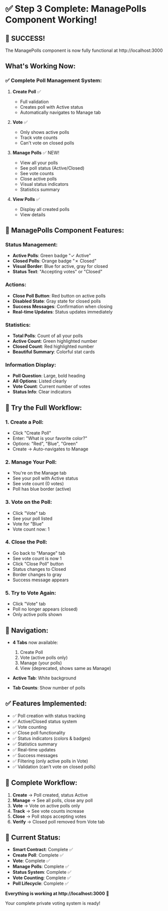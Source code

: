 # ✅ Step 3 Complete: ManagePolls Component Working!

## 🎉 SUCCESS!

The ManagePolls component is now fully functional at http://localhost:3000

## What's Working Now:

### ✅ Complete Poll Management System:

1. **Create Poll** ✅
   - Full validation
   - Creates poll with Active status
   - Automatically navigates to Manage tab

2. **Vote** ✅
   - Only shows active polls
   - Track vote counts
   - Can't vote on closed polls

3. **Manage Polls** ✅ NEW!
   - View all your polls
   - See poll status (Active/Closed)
   - See vote counts
   - Close active polls
   - Visual status indicators
   - Statistics summary

4. **View Polls** ✅
   - Display all created polls
   - View details

## 🎨 ManagePolls Component Features:

### Status Management:
- **Active Polls**: Green badge "✓ Active"
- **Closed Polls**: Orange badge "✗ Closed"
- **Visual Border**: Blue for active, gray for closed
- **Status Text**: "Accepting votes" or "Closed"

### Actions:
- **Close Poll Button**: Red button on active polls
- **Disabled State**: Gray state for closed polls
- **Success Messages**: Confirmation when closing
- **Real-time Updates**: Status updates immediately

### Statistics:
- **Total Polls**: Count of all your polls
- **Active Count**: Green highlighted number
- **Closed Count**: Red highlighted number
- **Beautiful Summary**: Colorful stat cards

### Information Display:
- **Poll Question**: Large, bold heading
- **All Options**: Listed clearly
- **Vote Count**: Current number of votes
- **Status Info**: Clear indicators

## 📱 Try the Full Workflow:

### 1. Create a Poll:
- Click "Create Poll"
- Enter: "What is your favorite color?"
- Options: "Red", "Blue", "Green"
- Create → Auto-navigates to Manage

### 2. Manage Your Poll:
- You're on the Manage tab
- See your poll with Active status
- See vote count (0 votes)
- Poll has blue border (active)

### 3. Vote on the Poll:
- Click "Vote" tab
- See your poll listed
- Vote for "Blue"
- Vote count now: 1

### 4. Close the Poll:
- Go back to "Manage" tab
- See vote count is now 1
- Click "Close Poll" button
- Status changes to Closed
- Border changes to gray
- Success message appears

### 5. Try to Vote Again:
- Click "Vote" tab
- Poll no longer appears (closed)
- Only active polls shown

## 🎯 Navigation:

- **4 Tabs** now available:
  1. Create Poll
  2. Vote (active polls only)
  3. Manage (your polls)
  4. View (deprecated, shows same as Manage)

- **Active Tab**: White background
- **Tab Counts**: Show number of polls

## ✅ Features Implemented:

- ✅ Poll creation with status tracking
- ✅ Active/Closed status system
- ✅ Vote counting
- ✅ Close poll functionality
- ✅ Status indicators (colors & badges)
- ✅ Statistics summary
- ✅ Real-time updates
- ✅ Success messages
- ✅ Filtering (only active polls in Vote)
- ✅ Validation (can't vote on closed polls)

## 🚀 Complete Workflow:

1. **Create** → Poll created, status Active
2. **Manage** → See all polls, close any poll
3. **Vote** → Vote on active polls only
4. **Track** → See vote counts increase
5. **Close** → Poll stops accepting votes
6. **Verify** → Closed poll removed from Vote tab

## 🎊 Current Status:

- **Smart Contract**: Complete ✅
- **Create Poll**: Complete ✅
- **Vote**: Complete ✅
- **Manage Polls**: Complete ✅
- **Status System**: Complete ✅
- **Vote Counting**: Complete ✅
- **Poll Lifecycle**: Complete ✅

**Everything is working at http://localhost:3000** 🚀

Your complete private voting system is ready!
